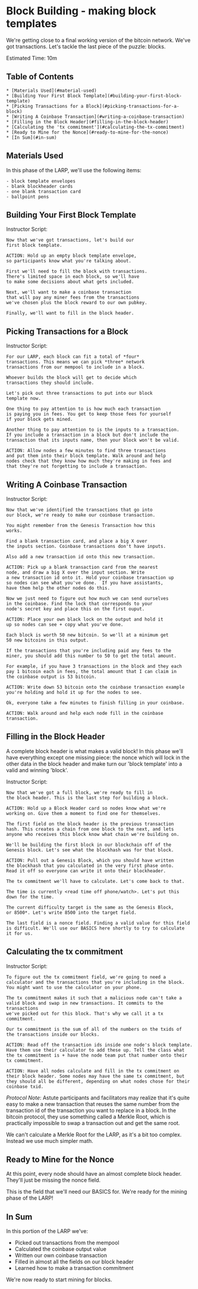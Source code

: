 # Block Building - making block templates

We're getting close to a final working version of
the bitcoin network. We've got transactions. Let's
tackle the last piece of the puzzle: blocks.

Estimated Time: 10m


## Table of Contents

	* [Materials Used](#material-used)
	* [Building Your First Block Template](#building-your-first-block-template)
	* [Picking Transactions for a Block](#picking-transactions-for-a-block)
	* [Writing A Coinbase Transaction](#writing-a-coinbase-transaction)
	* [Filling in the Block Header](#filling-in-the-block-header)
	* [Calculating the 'tx commitment'](#calculating-the-tx-commitment)
	* [Ready to Mine for the Nonce](#ready-to-mine-for-the-nonce)
	* [In Sum](#in-sum)


## Materials Used

In this phase of the LARP, we'll use the following items:

	- block template envelopes
	- blank blockheader cards
	- one blank transaction card
	- ballpoint pens


## Building Your First Block Template

Instructor Script:

	Now that we've got transactions, let's build our
	first block template.

	ACTION: Hold up an empty block template envelope,
	so participants know what you're talking about.

	First we'll need to fill the block with transactions.
	There's limited space in each block, so we'll have
	to make some decisions about what gets included.

	Next, we'll want to make a coinbase transaction
	that will pay any miner fees from the transactions
	we've chosen plus the block reward to our own pubkey.

	Finally, we'll want to fill in the block header.


## Picking Transactions for a Block

Instructor Script:

	For our LARP, each block can fit a total of *four*
	transactions. This means we can pick *three* network
	transactions from our mempool to include in a block.

	Whoever builds the block will get to decide which
	transactions they should include.

	Let's pick out three transactions to put into our block
	template now.

	One thing to pay attention to is how much each transaction
	is paying you in fees. You get to keep those fees for yourself
	if your block gets mined.

	Another thing to pay attention to is the inputs to a transaction.
	If you include a transaction in a block but don't include the
	transaction that its inputs name, then your block won't be valid.

	ACTION: Allow nodes a few minutes to find three transactions
	and put them into their block template. Walk around and help
	nodes check that they know how much they're making in fees and
	that they're not forgetting to include a transaction.


## Writing A Coinbase Transaction

Instructor Script:

	Now that we've identified the transactions that go into
	our block, we're ready to make our coinbase transaction.

	You might remember from the Genesis Transaction how this
	works.

	Find a blank transaction card, and place a big X over
	the inputs section. Coinbase transactions don't have inputs.

	Also add a new transaction id onto this new transaction.

	ACTION: Pick up a blank transaction card from the nearest
	node, and draw a big X over the input section. Write
	a new transaction id onto it. Hold your coinbase transaction up
	so nodes can see what you've done.  If you have assistants,
	have them help the other nodes do this.

	Now we just need to figure out how much we can send ourselves
	in the coinbase. Find the lock that corresponds to your
	node's secret key and place this on the first ouput.

	ACTION: Place your own black lock on the output and hold it
	up so nodes can see + copy what you've done.

	Each block is worth 50 new bitcoin. So we'll at a minimum get
	50 new bitcoins in this output.

	If the transactions that you're including paid any fees to the
	miner, you should add this number to 50 to get the total amount.

	For example, if you have 3 transactions in the block and they each
	pay 1 bitcoin each in fees, the total amount that I can claim in
	the coinbase output is 53 bitcoin.

	ACTION: Write down 53 bitcoin onto the coinbase transaction example
	you're holding and hold it up for the nodes to see.

	Ok, everyone take a few minutes to finish filling in your coinbase.

	ACTION: Walk around and help each node fill in the coinbase transaction.


## Filling in the Block Header

A complete block header is what makes a valid block! In this
phase we'll have everything except one missing piece: the nonce
which will lock in the other data in the block header and make
turn our 'block template' into a valid and winning 'block'.

Instructor Script:

	Now that we've got a full block, we're ready to fill in
	the block header. This is the last step for building a block.

	ACTION: Hold up a Block Header card so nodes know what we're
	working on. Give them a moment to find one for themselves.

	The first field on the block header is the previous transaction
	hash. This creates a chain from one block to the next, and lets
	anyone who receives this block know what chain we're building on.

	We'll be building the first block in our blockchain off of the
	Genesis block. Let's see what the blockhash was for that block.

	ACTION: Pull out a Genesis Block, which you should have written
	the blockhash that you calculated in the very first phase onto.
	Read it off so everyone can write it onto their blockheader.

	The tx commitment we'll have to calculate. Let's come back to that.

	The time is currently <read time off phone/watch>. Let's put this
	down for the time.

	The current difficulty target is the same as the Genesis Block,
	or 8500*. Let's write 8500 into the target field.

	The last field is a nonce field. Finding a valid value for this field
	is difficult. We'll use our BASICS here shortly to try to calculate
	it for us.


## Calculating the tx commitment

Instructor Script:

	To figure out the tx commitment field, we're going to need a
	calculator and the transactions that you're including in the block.
	You might want to use the calculator on your phone.

	The tx commitment makes it such that a malicious node can't take a
	valid block and swap in new transactions. It commits to the transactions
	we've picked out for this block. That's why we call it a tx commitment.

	Our tx commitment is the sum of all of the numbers on the txids of
	the transactions inside our blocks.

	ACTION: Read off the transaction ids inside one node's block template.
	Have them use their calculator to add these up. Tell the class what
	the tx commitment is + have the node team put that number onto their
	tx commitment.

	ACTION: Have all nodes calculate and fill in the tx commitment on
	their block header. Some nodes may have the same tx commitment, but
	they should all be different, depending on what nodes chose for their
	coinbase txid.


_Protocol Note_: Astute participants and facilitators may realize that it's
quite easy to make a new transaction that reuses the same number from the
transaction id of the transaction you want to replace in a block. In the
bitcoin protocol, they use something called a Merkle Root, which is practically
impossible to swap a transaction out and get the same root.

We can't calculate a Merkle Root for the LARP, as it's a bit too complex. Instead
we use much simpler math.


## Ready to Mine for the Nonce

At this point, every node should have an almost complete block header.
They'll just be missing the nonce field.

This is the field that we'll need our BASICS for. We're ready for the mining
phase of the LARP!


## In Sum

In this portion of the LARP we've:

- Picked out transactions from the mempool
- Calculated the coinbase output value
- Written our own coinbase transaction
- Filled in almost all the fields on our block header
- Learned how to make a transaction commitment

We're now ready to start mining for blocks.

